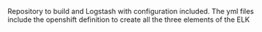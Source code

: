 Repository to build and Logstash with configuration included. The yml files include the openshift definition to create all the three elements of the ELK